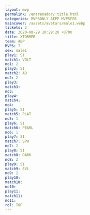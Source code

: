 ```yaml
---
layout: mvp
permalink: /entrenador/:title.html
categories: MVPSONLY AEPP MVPSFEB
maincover: /assets/avatars/male1.webp
tickets: 2
date: 2020-08-29 10:29:20 +0700
title: XTORMER
team: AEP
MVPS: 7
sex: male1
play1: SI
match1: VOLT
no1: 2
play2: SI
match2: AD
no2: 2
play3: 
match3: 
no3: 
play4: 
match4: 
no4: 
play5: SI
match5: PLAT
no5: 1
play6: SI
match6: PEARL
no6: 1
play7: SI
match7: SPH
no7: 2
play8: SI
match8: DARK
no8: 2
play9: SI
match9: EVL
no9: 2
play10: 
match10: 
no10: 
play11: 
match11: 
no11: 
rol: TOP
---
```

